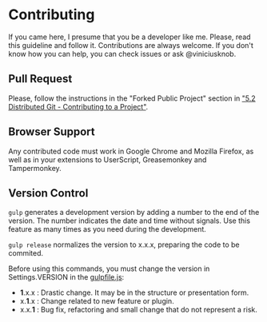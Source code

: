 # Contributing

If you came here, I presume that you be a developer like me. Please, read this guideline and follow it. Contributions are always welcome. If you don't know how you can help, you can check issues or ask @viniciusknob.

## Pull Request

Please, follow the instructions in the "Forked Public Project" section in ["5.2 Distributed Git - Contributing to a Project"](https://git-scm.com/book/pt-br/v2/Distributed-Git-Contributing-to-a-Project).

## Browser Support

Any contributed code must work in Google Chrome and Mozilla Firefox, as well as
in your extensions to UserScript, Greasemonkey and Tampermonkey.

## Version Control

`gulp` generates a development version by adding a number to the end of the version. The number indicates the date and time without signals. Use this feature as many times as you need during the development.

`gulp release` normalizes the version to x.x.x, preparing the code to be commited.

Before using this commands, you must change the version in Settings.VERSION in the [gulpfile.js](gulpfile.js):
* **1**.x.x : Drastic change. It may be in the structure or presentation form.
* x.**1**.x : Change related to new feature or plugin.
* x.x.**1** : Bug fix, refactoring and small change that do not represent a risk.
